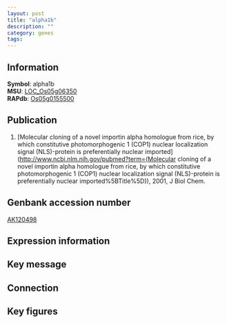 ```yaml
---
layout: post
title: "alpha1b"
description: ""
category: genes
tags: 
---
```


## Information
__Symbol__: alpha1b  
__MSU__: [LOC_Os05g06350](http://rice.plantbiology.msu.edu/cgi-bin/ORF_infopage.cgi?orf=LOC_Os05g06350)  
__RAPdb__: [Os05g0155500](http://rapdb.dna.affrc.go.jp/viewer/gbrowse_details/irgsp1?name=Os05g0155500)  

## Publication
1. [Molecular cloning of a novel importin alpha homologue from rice, by which constitutive photomorphogenic 1 (COP1) nuclear localization signal (NLS)-protein is preferentially nuclear imported](http://www.ncbi.nlm.nih.gov/pubmed?term=(Molecular cloning of a novel importin alpha homologue from rice, by which constitutive photomorphogenic 1 (COP1) nuclear localization signal (NLS)-protein is preferentially nuclear imported%5BTitle%5D)), 2001, J Biol Chem.

## Genbank accession number
[AK120498](http://www.ncbi.nlm.nih.gov/nuccore/AK120498)

## Expression information

## Key message

## Connection

## Key figures


